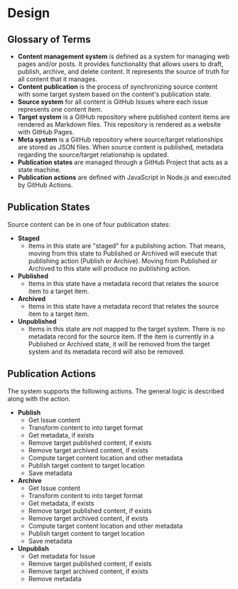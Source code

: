 # Design

## Glossary of Terms

- **Content management system** is defined as a system for managing web pages and/or posts.  It provides functionality that allows users to draft, publish, archive, and delete content.  It represents the source of truth for all content that it manages.
- **Content publication** is the process of synchronizing source content with some target system based on the content's publication state.
- **Source system** for all content is GitHub Issues where each issue represents one content item.
- **Target system** is a GitHub repository where published content items are rendered as Markdown files.  This repository is rendered as a website with GitHub Pages.
- **Meta system** is a GitHub repository where source/target relationships are stored as JSON files. When source content is published, metadata regarding the source/target relationship is updated.
- **Publication states** are managed through a GitHub Project that acts as a state machine.
- **Publication actions** are defined with JavaScript in Node.js and executed by GitHub Actions. 

## Publication States
Source content can be in one of four publication states:
- **Staged**
  - Items in this state are "staged" for a publishing action.  That means, moving from this state to Published or Archived will execute that publishing action (Publish or Archive).  Moving from Published or Archived to this state will produce no publishing action.
- **Published**
  - Items in this state have a metadata record that relates the source item to a target item.
- **Archived**
  - Items in this state have a metadata record that relates the source item to a target item.
- **Unpublished**
  - Items in this state are not mapped to the target system.  There is no metadata record for the source item.  If the item is currently in a Published or Archived state, it will be removed from the target system and its metadata record will also be removed.

## Publication Actions
The system supports the following actions.  The general logic is described along with the action.
- **Publish**
  - Get Issue content
  - Transform content to into target format
  - Get metadata, if exists
  - Remove target published content, if exists
  - Remove target archived content, if exists
  - Compute target content location and other metadata
  - Publish target content to target location
  - Save metadata
- **Archive**
  - Get Issue content
  - Transform content to into target format
  - Get metadata, if exists
  - Remove target published content, if exists
  - Remove target archived content, if exists
  - Compute target content location and other metadata
  - Publish target content to target location
  - Save metadata
- **Unpublish**
  - Get metadata for Issue
  - Remove target published content, if exists
  - Remove target archived content, if exists
  - Remove metadata
